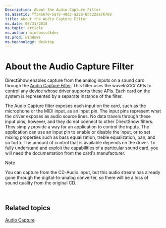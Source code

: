 ```yaml
---
Description: About the Audio Capture Filter
ms.assetid: ff345670-5a75-40d3-a228-8bc22aa76708
title: About the Audio Capture Filter
ms.date: 05/31/2018
ms.topic: article
ms.author: windowssdkdev
ms.prod: windows
ms.technology: desktop
---
```


# About the Audio Capture Filter

DirectShow enables capture from the analog inputs on a sound card through the [Audio Capture Filter](audio-capture-filter.md). This filter uses the waveIn*XXX* APIs to control any device whose driver supports these APIs. Each card on the system is represented by a separate instance of the filter.

The Audio Capture filter exposes each input on the card, such as the microphone or the MIDI input, as an input pin. The input pins represent what the driver exposes as audio source lines. No data travels through these input pins, however, and they do not connect to other DirectShow filters. They simply provide a way for an application to control the inputs. The application can use an input pin to enable or disable the input, or to set mixing properties such as bass equalization, treble equalization, pan, and so forth. The amount of control that is available depends on the driver. To fully understand and exploit the capabilities of a particular sound card, you will need the documentation from the card's manufacturer.

> [!Note]  
> You can capture from the CD-Audio input, but this audio stream has already gone through the digital-to-analog converter, so there will be a loss of sound quality from the original CD.

 

## Related topics

<dl> <dt>

[Audio Capture](audio-capture.md)
</dt> </dl>

 

 



